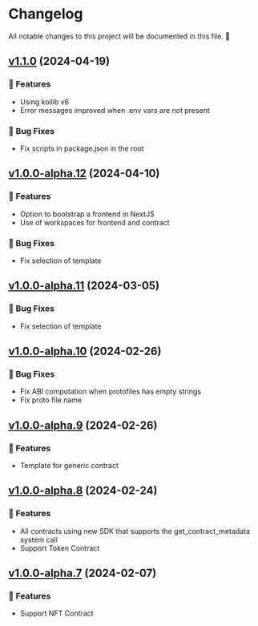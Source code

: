 # Changelog

All notable changes to this project will be documented in this file. 🤘

## [v1.1.0](https://github.com/joticajulian/koinos-contract/releases/tag/v1.1.0) (2024-04-19)

### 🚀 Features

- Using koilib v6
- Error messages improved when .env vars are not present

### 🐛 Bug Fixes

- Fix scripts in package.json in the root

## [v1.0.0-alpha.12](https://github.com/joticajulian/koinos-contract/releases/tag/v1.0.0-alpha.12) (2024-04-10)

### 🚀 Features

- Option to bootstrap a frontend in NextJS
- Use of workspaces for frontend and contract

### 🐛 Bug Fixes

- Fix selection of template

## [v1.0.0-alpha.11](https://github.com/joticajulian/koinos-contract/releases/tag/v1.0.0-alpha.11) (2024-03-05)

### 🐛 Bug Fixes

- Fix selection of template

## [v1.0.0-alpha.10](https://github.com/joticajulian/koinos-contract/releases/tag/v1.0.0-alpha.10) (2024-02-26)

### 🐛 Bug Fixes

- Fix ABI computation when protofiles has empty strings
- Fix proto file name

## [v1.0.0-alpha.9](https://github.com/joticajulian/koinos-contract/releases/tag/v1.0.0-alpha.9) (2024-02-26)

### 🚀 Features

- Template for generic contract

## [v1.0.0-alpha.8](https://github.com/joticajulian/koinos-contract/releases/tag/v1.0.0-alpha.8) (2024-02-24)

### 🚀 Features

- All contracts using new SDK that supports the get_contract_metadata system call
- Support Token Contract

## [v1.0.0-alpha.7](https://github.com/joticajulian/koinos-contract/releases/tag/v1.0.0-alpha.7) (2024-02-07)

### 🚀 Features

- Support NFT Contract
